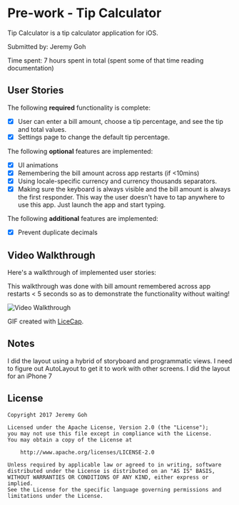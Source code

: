 # Pre-work - Tip Calculator

Tip Calculator is a tip calculator application for iOS.

Submitted by: Jeremy Goh

Time spent: 7 hours spent in total (spent some of that time reading documentation)

## User Stories

The following **required** functionality is complete:

* [X] User can enter a bill amount, choose a tip percentage, and see the tip and total values.
* [X] Settings page to change the default tip percentage.

The following **optional** features are implemented:
* [X] UI animations
* [X] Remembering the bill amount across app restarts (if <10mins)
* [X] Using locale-specific currency and currency thousands separators.
* [X] Making sure the keyboard is always visible and the bill amount is always the first responder. This way the user doesn't have to tap anywhere to use this app. Just launch the app and start typing.

The following **additional** features are implemented:
* [X] Prevent duplicate decimals

## Video Walkthrough 

Here's a walkthrough of implemented user stories:

This walkthrough was done with bill amount remembered across app restarts < 5 seconds so as to demonstrate the functionality without waiting!

![Video Walkthrough](http://i.imgur.com/2bZ7Zqc.gif)

GIF created with [LiceCap](http://www.cockos.com/licecap/).

## Notes

I did the layout using a hybrid of storyboard and programmatic views. I need to figure out AutoLayout to get it to work with other screens. I did the layout for an iPhone 7

## License

    Copyright 2017 Jeremy Goh

    Licensed under the Apache License, Version 2.0 (the "License");
    you may not use this file except in compliance with the License.
    You may obtain a copy of the License at

        http://www.apache.org/licenses/LICENSE-2.0

    Unless required by applicable law or agreed to in writing, software
    distributed under the License is distributed on an "AS IS" BASIS,
    WITHOUT WARRANTIES OR CONDITIONS OF ANY KIND, either express or implied.
    See the License for the specific language governing permissions and
    limitations under the License.